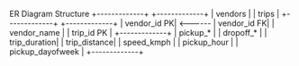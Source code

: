 ER Diagram Structure
+-------------+         +-------------+
|   vendors   |         |    trips    |
+-------------+         +-------------+
| vendor_id PK| <------ | vendor_id FK|
| vendor_name |         | trip_id PK  |
+-------------+         | pickup_*    |
                        | dropoff_*   |
                        | trip_duration|
                        | trip_distance|
                        | speed_kmph   |
                        | pickup_hour  |
                        | pickup_dayofweek |
                        +-------------+
